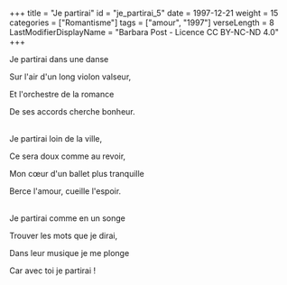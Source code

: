 +++
title = "Je partirai"
id = "je_partirai_5"
date = 1997-12-21
weight = 15
categories = ["Romantisme"]
tags = ["amour", "1997"]
verseLength = 8
LastModifierDisplayName = "Barbara Post - Licence CC BY-NC-ND 4.0"
+++

Je partirai dans une danse

Sur l'air d'un long violon valseur,

Et l'orchestre de la romance

De ses accords cherche bonheur.

 \
Je partirai loin de la ville,

Ce sera doux comme au revoir,

Mon cœur d'un ballet plus tranquille

Berce l'amour, cueille l'espoir.

 \
Je partirai comme en un songe

Trouver les mots que je dirai,

Dans leur musique je me plonge

Car avec toi je partirai !
